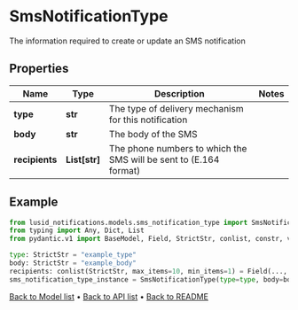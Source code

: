 # SmsNotificationType

The information required to create or update an SMS notification
## Properties
Name | Type | Description | Notes
------------ | ------------- | ------------- | -------------
**type** | **str** | The type of delivery mechanism for this notification | 
**body** | **str** | The body of the SMS | 
**recipients** | **List[str]** | The phone numbers to which the SMS will be sent to (E.164 format) | 
## Example

```python
from lusid_notifications.models.sms_notification_type import SmsNotificationType
from typing import Any, Dict, List
from pydantic.v1 import BaseModel, Field, StrictStr, conlist, constr, validator

type: StrictStr = "example_type"
body: StrictStr = "example_body"
recipients: conlist(StrictStr, max_items=10, min_items=1) = Field(..., description="The phone numbers to which the SMS will be sent to (E.164 format)")
sms_notification_type_instance = SmsNotificationType(type=type, body=body, recipients=recipients)

```

[Back to Model list](../README.md#documentation-for-models) &#8226; [Back to API list](../README.md#documentation-for-api-endpoints) &#8226; [Back to README](../README.md)

